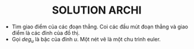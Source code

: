 # <center> SOLUTION ARCHI </center>

 - Tìm giao điểm của các đoạn thẳng. Coi các đầu mút đoạn thẳng và giao điểm là các đỉnh của đồ thị. 
 - Gọi $deg_u$ là bậc của đỉnh $u$. Một nét vẽ là một chu trình euler.